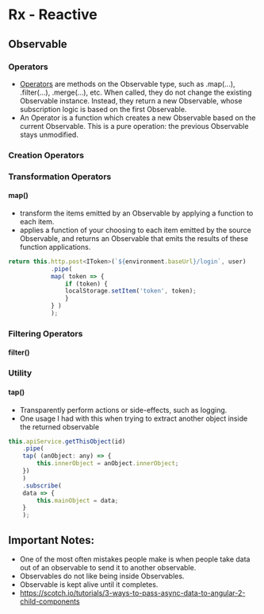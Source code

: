 # Rx - Reactive

## Observable

### Operators
- [Operators](https://github.com/ReactiveX/rxjs/blob/master/doc/operators.md) are methods on the Observable type, such as .map(...), .filter(...), .merge(...), etc. When called, they do not change the existing Observable instance. Instead, they return a new Observable, whose subscription logic is based on the first Observable.
- An Operator is a function which creates a new Observable based on the current Observable. This is a pure operation: the previous Observable stays unmodified.

### Creation Operators


### Transformation Operators

#### map()
- transform the items emitted by an Observable by applying a function to each item.
- applies a function of your choosing to each item emitted by the source Observable, and returns an Observable that emits the results of these function applications.
```js
return this.http.post<IToken>(`${environment.baseUrl}/login`, user)
            .pipe(
            map( token => {
                if (token) {
                localStorage.setItem('token', token);
                }
            } )
            );
```

### Filtering Operators

#### filter()

### Utility

#### tap()
- Transparently perform actions or side-effects, such as logging.
- One usage I had with this when trying to extract another object inside the returned observable
```javascript
this.apiService.getThisObject(id)
    .pipe(
    tap( (anObject: any) => {
        this.innerObject = anObject.innerObject;
    })
    )
    .subscribe(
    data => {
        this.mainObject = data;
    }
    );
```

## Important Notes:

- One of the most often mistakes people make is when people take data out of an observable to send it to another observable.
- Observables do not like being inside Observables.
- Observable is kept alive until it completes.
- https://scotch.io/tutorials/3-ways-to-pass-async-data-to-angular-2-child-components
